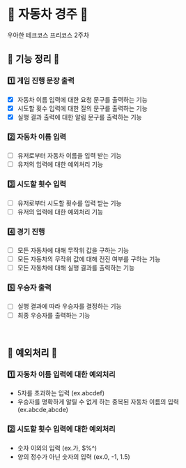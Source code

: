 # :car: 자동차 경주 :car:
우아한 테크코스 프리코스 2주차


## :potato: 기능 정리 :potato:
### :one: 게임 진행 문장 출력
* [X] 자동차 이름 입력에 대한 요청 문구를 출력하는 기능 
* [X] 시도할 횟수 입력에 대한 질의 문구를 출력하는 기능
* [X] 실행 결과 출력에 대한 알림 문구를 출력하는 기능

### :two: 자동차 이름 입력
* [ ] 유저로부터 자동차 이름을 입력 받는 기능
* [ ] 유저의 입력에 대한 예외처리 기능

### :three: 시도할 횟수 입력
* [ ] 유저로부터 시도할 횟수를 입력 받는 기능
* [ ] 유저의 입력에 대한 예외처리 기능

### :four: 경기 진행
* [ ] 모든 자동차에 대해 무작위 값을 구하는 기능
* [ ] 모든 자동차의 무작위 값에 대해 전진 여부를 구하는 기능
* [ ] 모든 자동차에 대해 실행 결과를 출력하는 기능

### :five: 우승자 출력
* [ ] 실행 결과에 따라 우승자를 결정하는 기능
* [ ] 최종 우승자를 출력하는 기능

<br/>

## :triangular_ruler: 예외처리 :triangular_ruler:
### :one: 자동차 이름 입력에 대한 예외처리
* 5자를 초과하는 입력 (ex.abcdef)
* 우승자를 명확하게 알릴 수 없게 하는 중복된 자동차 이름의 입력 (ex.abcde,abcde)

### :two: 시도할 횟수 입력에 대한 예외처리
* 숫자 이외의 입력 (ex.가, $%^)
* 양의 정수가 아닌 숫자의 입력 (ex.0, -1, 1.5)